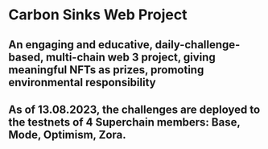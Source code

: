 # Carbon Sinks Web Project

## An engaging and educative, daily-challenge-based, multi-chain web 3 project, giving meaningful NFTs as prizes, promoting environmental responsibility

## As of 13.08.2023, the challenges are deployed to the testnets of 4 Superchain members: Base, Mode, Optimism, Zora.